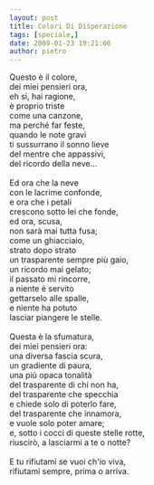 ```yaml
---
layout: post
title: Colori Di Disperazione
tags: [speciale,]
date: 2009-01-23 19:21:00
author: pietro
---
```

Questo è il colore,<br/>dei miei pensieri ora,<br/>eh si, hai ragione,<br/>è proprio triste<br/>come una canzone,<br/>ma perché far feste,<br/>quando le note gravi<br/>ti sussurrano il sonno lieve<br/>del mentre che appassivi,<br/>del ricordo della neve...<br/><br/>Ed ora che la neve<br/>con le lacrime confonde,<br/>e ora che i petali<br/>crescono sotto lei che fonde,<br/>ed ora, scusa,<br/>non sarà mai tutta fusa;<br/>come un ghiacciaio,<br/>strato dopo strato<br/>un trasparente sempre più gaio,<br/>un ricordo mai gelato;<br/>il passato mi rincorre,<br/>a niente è servito<br/>gettarselo alle spalle,<br/>e niente ha potuto<br/>lasciar piangere le stelle.<br/><br/>Questa è la sfumatura,<br/>dei miei pensieri ora:<br/>una diversa fascia scura,<br/>un gradiente di paura,<br/>una più opaca tonalità<br/>del trasparente di chi non ha,<br/>del trasparente che specchia<br/>e chiede solo di poterlo fare,<br/>del trasparente che innamora,<br/>e vuole solo poter amare;<br/>e, sotto i cocci di queste stelle rotte,<br/>riuscirò, a lasciarmi a te o notte?<br/><br/>E tu rifiutami se vuoi ch'io viva,<br/>rifiutami sempre, prima o arriva.
